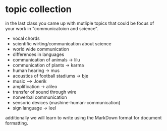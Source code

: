 # topic collection

in the last class you came up with mutliple topics that could be focus of your work in "communicatoion and science".

- vocal chords
- scientific wirting/communication about science
- world wide communication 
- differences in languages
- communication of animals  -> lilu
- communication of plants -> karma
- human hearing -> mus
- acoustics of football stadiums -> bje
- music —> Joerik 
- amplification -> alileo
- transfer of sound through wire
- nonverbal communication
- sensoric devices (mashine-human-communication)
- sign language -> leel

additionally we will learn to write using the MarkDown format for document formatting.
